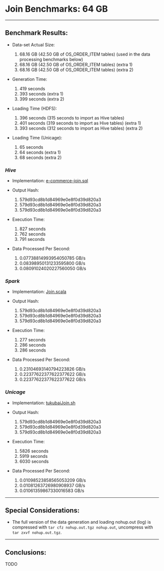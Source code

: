 # Join Benchmarks: 64 GB

---
## Benchmark Results:

- Data-set Actual Size:
  1. 68.16 GB (42.50 GB of OS_ORDER_ITEM tables) (used in the data processing benchmarks below)
  2. 68.16 GB (42.50 GB of OS_ORDER_ITEM tables) (extra 1)
  3. 68.16 GB (42.50 GB of OS_ORDER_ITEM tables) (extra 2)

- Generation Time:
  1. 419 seconds
  2. 393 seconds (extra 1)
  3. 399 seconds (extra 2)

- Loading Time (HDFS):
  1. 396 seconds (315 seconds to import as Hive tables)
  2. 401 seconds (319 seconds to import as Hive tables) (extra 1)
  3. 393 seconds (312 seconds to import as Hive tables) (extra 2)

- Loading Time (Unicage):
  1. 65 seconds
  2. 64 seconds (extra 1)
  3. 68 seconds (extra 2)


### ***Hive***

- Implementation: [e-commerce-join.sql](../../../../../workloads/query/interactive/SQLQuery/e-commerce-join.sql)

- Output Hash:
  1. 579d93cd8b1d84969e0e8f0d39d820a3
  2. 579d93cd8b1d84969e0e8f0d39d820a3
  3. 579d93cd8b1d84969e0e8f0d39d820a3

- Execution Time: 
  1. 827 seconds
  2. 762 seconds
  3. 791 seconds

- Data Processed Per Second:
  1. 0.07738814993954050785 GB/s
  2. 0.08398950131233595800 GB/s
  3. 0.08091024020227560050 GB/s


### ***Spark***

- Implementation: [Join.scala](../../../../../workloads/query/interactive/scalaQuery/src/main/scala/Join.scala)

- Output Hash:
  1. 579d93cd8b1d84969e0e8f0d39d820a3
  2. 579d93cd8b1d84969e0e8f0d39d820a3
  3. 579d93cd8b1d84969e0e8f0d39d820a3

- Execution Time: 
  1. 277 seconds
  2. 286 seconds
  3. 286 seconds

- Data Processed Per Second:
  1. 0.23104693140794223826 GB/s
  2. 0.22377622377622377622 GB/s
  3. 0.22377622377622377622 GB/s


### ***Unicage***

- Implementation: [tukubaiJoin.sh](../../../../../workloads/query/interactive/bashQuery/join/tukubaiJoin.sh)

- Output Hash:
  1. 579d93cd8b1d84969e0e8f0d39d820a3
  2. 579d93cd8b1d84969e0e8f0d39d820a3
  3. 579d93cd8b1d84969e0e8f0d39d820a3

- Execution Time: 
  1. 5826 seconds
  2. 5919 seconds
  3. 6030 seconds

- Data Processed Per Second:
  1. 0.01098523858565053209 GB/s
  2. 0.01081263726980908937 GB/s
  3. 0.01061359867330016583 GB/s


---
## Special Considerations:

- The full version of the data generation and loading nohup.out (log) is compressed with `tar cfz nohup.out.tgz nohup.out`, uncompress with `tar zxvf nohup.out.tgz`.


---
## Conclusions:

TODO